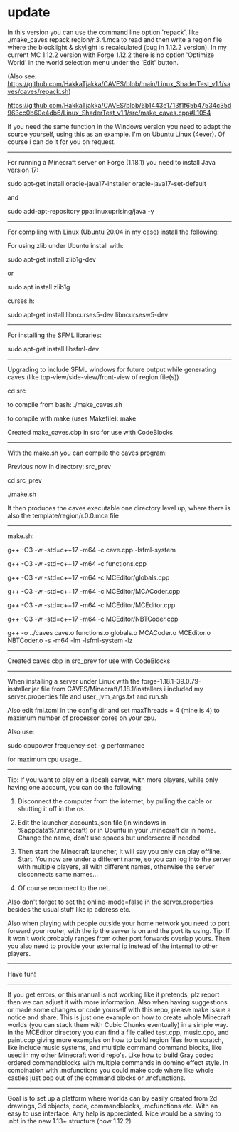 # update

In this version you can use the command line option 'repack', like ./make_caves repack region/r.3.4.mca to read and then write a region file where the blocklight & skylight is recalculated (bug in 1.12.2 version). In my current MC 1.12.2 version with Forge 1.12.2 there is no option 'Optimize World' in the world selection menu under the 'Edit' button.

(Also see: https://github.com/HakkaTjakka/CAVES/blob/main/Linux_ShaderTest_v1.1/saves/caves/repack.sh)

https://github.com/HakkaTjakka/CAVES/blob/6b1443e1713f1f65b47534c35d963cc0b60e4db6/Linux_ShaderTest_v1.1/src/make_caves.cpp#L1054

If you need the same function in the Windows version you need to adapt the source yourself, using this as an example. I'm on Ubuntu Linux (4ever).
Of course i can do it for you on request.
***
For running a Minecraft server on Forge (1.18.1) you need to install Java version 17:

sudo apt-get install oracle-java17-installer oracle-java17-set-default

and

sudo add-apt-repository ppa:linuxuprising/java -y
***
For compiling with Linux (Ubuntu 20.04 in my case) install the following:

For using zlib under Ubuntu install with:

sudo apt-get install zlib1g-dev

or

sudo apt install zlib1g

curses.h:

sudo apt-get install libncurses5-dev libncursesw5-dev
***
For installing the SFML libraries:

sudo apt-get install libsfml-dev
***
Upgrading to include SFML windows for future output while generating caves (like top-view/side-view/front-view of region file(s))

cd src

to compile from bash: ./make_caves.sh

to compile with make (uses Makefile): make

Created make_caves.cbp in src for use with CodeBlocks
***
With the make.sh you can compile the caves program:

Previous now in directory: src_prev

cd src_prev

./make.sh

It then produces the caves executable one directory level up, where there is also the template/region/r.0.0.mca file
***
make.sh:

g++ -O3 -w -std=c++17 -m64 -c cave.cpp -lsfml-system

g++ -O3 -w -std=c++17 -m64 -c functions.cpp

g++ -O3 -w -std=c++17 -m64 -c MCEditor/globals.cpp

g++ -O3 -w -std=c++17 -m64 -c MCEditor/MCACoder.cpp

g++ -O3 -w -std=c++17 -m64 -c MCEditor/MCEditor.cpp

g++ -O3 -w -std=c++17 -m64 -c MCEditor/NBTCoder.cpp

g++ -o ../caves cave.o functions.o globals.o MCACoder.o MCEditor.o NBTCoder.o -s -m64 -lm -lsfml-system -lz
***
Created caves.cbp in src_prev for use with CodeBlocks
***
When installing a server under Linux with the forge-1.18.1-39.0.79-installer.jar file from CAVES/Minecraft/1.18.1/installers i included my server.properties file and user_jvm_args.txt and run.sh

Also edit fml.toml in the config dir and set maxThreads = 4 (mine is 4) to maximum number of processor cores on your cpu.

Also use:

sudo cpupower frequency-set -g performance

for maximum cpu usage...
***
Tip: If you want to play on a (local) server, with more players, while only having one account, you can do the following:

1) Disconnect the computer from the internet, by pulling the cable or shutting it off in the os.

2) Edit the launcher_accounts.json file (in windows in %appdata%/.minecraft) or in Ubuntu in your .minecraft dir in home. Change the name, don't use spaces but underscore if needed.

3) Then start the Minecraft launcher, it will say you only can play offline. Start. You now are under a different name, so you can log into the server with multiple players, all with different names, otherwise the server disconnects same names...

4) Of course reconnect to the net.

Also don't forget to set the online-mode=false in the server.properties besides the usual stuff like ip address etc.

Also when playing with people outside your home network you need to port forward your router, with the ip the server is on and the port its using. Tip: If it won't work probably ranges from other port forwards overlap yours.
Then you also need to provide your external ip instead of the internal to other players.
***
Have fun!
***
If you get errors, or this manual is not working like it pretends, plz report then we can adjust it with more information. Also when having suggestions or made some changes or code yourself with this repo, please make issue a notice and share. This is just one example on how to create whole Minecraft worlds (you can stack them with Cubic Chunks eventually) in a simple way. In the MCEditor directory you can find a file called test.cpp, music.cpp, and paint.cpp giving more examples on how to build region files from scratch, like include music systems, and multiple command command blocks, like used in my other Minecraft world repo's. Like how to build Gray coded ordered commandblocks with multiple commands in domino effect style. In combination with .mcfunctions you could make code where like whole castles just pop out of the command blocks or .mcfunctions.
***
Goal is to set up a platform where worlds can by easily created from 2d drawings, 3d objects, code, commandblocks, .mcfunctions etc. With an easy to use interface. Any help is appreciated. Nice would be a saving to .nbt in the new 1.13+ structure (now 1.12.2)
 

